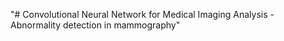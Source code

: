 "# Convolutional Neural Network for Medical Imaging Analysis - Abnormality detection in mammography" 
